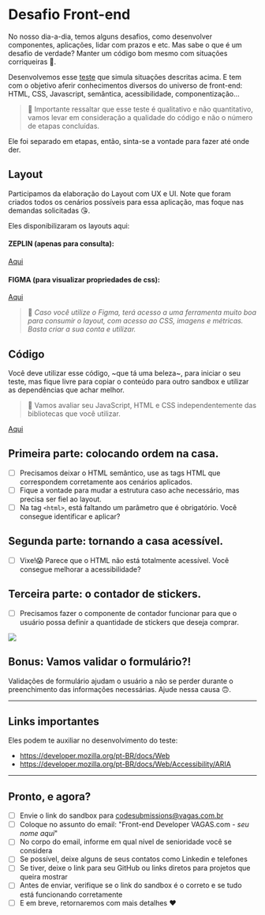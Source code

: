 # Desafio Front-end

No nosso dia-a-dia, temos alguns desafios, como desenvolver componentes, aplicações, lidar com prazos e etc. Mas sabe o que é um desafio de verdade? Manter um código bom mesmo com situações corriqueiras 💩.

Desenvolvemos esse [teste](https://codesandbox.io/s/frontend-dchtk) que simula situações descritas acima. E tem com o objetivo aferir conhecimentos diversos do universo de front-end: HTML, CSS, Javascript, semântica, acessibilidade, componentização…

> 📙 Importante ressaltar que esse teste é qualitativo e não quantitativo,
> vamos levar em consideração a qualidade do código e não o número de
> etapas concluídas.

Ele foi separado em etapas, então, sinta-se a vontade para fazer até onde der.

## Layout

Participamos da elaboração do Layout com UX e UI. Note que foram criados todos os cenários possíveis para essa aplicação, mas foque nas demandas solicitadas 😘.

Eles disponibilizaram os layouts aqui:

#### ZEPLIN (apenas para consulta):

[Aqui](https://scene.zeplin.io/project/5c800a66fd01aebc6079baf9)

#### FIGMA (para visualizar propriedades de css):

[Aqui](https://www.figma.com/file/Ly86lgfa2qYMB1mV1FYpLEQT/frontend-test?node-id=0%3A2)

> 📙 _Caso você utilize o Figma, terá acesso a uma ferramenta muito boa para consumir o layout, com acesso ao CSS, imagens e métricas. Basta criar a sua conta e utilizar._

## Código

Você deve utilizar esse código, ~que tá uma beleza~, para iniciar o seu teste, mas fique livre para copiar o conteúdo para outro sandbox e utilizar as dependências que achar melhor.

> 📙 Vamos avaliar seu JavaScript, HTML e CSS independentemente das bibliotecas que você utilizar.

[Aqui](https://codesandbox.io/s/frontend-dchtk)

## Primeira parte: colocando ordem na casa.

-   [ ] Precisamos deixar o HTML semântico, use as tags HTML que correspondem corretamente aos cenários aplicados.
-   [ ] Fique a vontade para mudar a estrutura caso ache necessário, mas precisa ser fiel ao layout.
-   [ ] Na tag `<html>`, está faltando um parâmetro que é obrigatório. Você consegue identificar e aplicar?

## Segunda parte: tornando a casa acessível.

-   [ ] Vixe!😱 Parece que o HTML não está totalmente acessível. Você consegue melhorar a acessibilidade?

## Terceira parte: o contador de stickers.

-   [ ] Precisamos fazer o componente de contador funcionar para que o usuário possa definir a quantidade de stickers que deseja comprar.

![](contador.gif)

## Bonus: Vamos validar o formulário?!

Validações de formulário ajudam o usuário a não se perder durante o preenchimento das informações necessárias. Ajude nessa causa 🙃.

---

## Links importantes

Eles podem te auxiliar no desenvolvimento do teste:

-   https://developer.mozilla.org/pt-BR/docs/Web
-   https://developer.mozilla.org/pt-BR/docs/Web/Accessibility/ARIA

---

## Pronto, e agora?

-   [ ] Envie o link do sandbox para [codesubmissions@vagas.com.br](codesubmissions@vagas.com.br)
-   [ ] Coloque no assunto do email: "Front-end Developer VAGAS.com - _seu nome aqui_"
-   [ ] No corpo do email, informe em qual nível de senioridade você se considera
-   [ ] Se possível, deixe alguns de seus contatos como Linkedin e telefones
-   [ ] Se tiver, deixe o link para seu GitHub ou links diretos para projetos que queira mostrar
-   [ ] Antes de enviar, verifique se o link do sandbox é o correto e se tudo está funcionando corretamente
-   [ ] E em breve, retornaremos com mais detalhes :heart:
